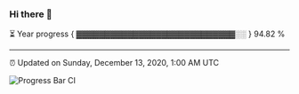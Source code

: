 ### Hi there 👋

⏳ Year progress { ▓▓▓▓▓▓▓▓▓▓▓▓▓▓▓▓▓▓▓▓▓▓▓▓▓▓▓▓░░ } 94.82 %

---

⏰ Updated on Sunday, December 13, 2020, 1:00 AM UTC

![Progress Bar CI](https://github.com/arthurbuhl/arthurbuhl/workflows/Progress%20Bar%20CI/badge.svg)
